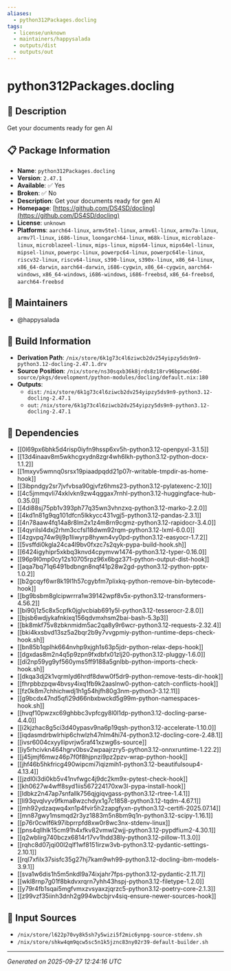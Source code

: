 ```yaml
---
aliases:
  - python312Packages.docling
tags:
  - license/unknown
  - maintainers/happysalada
  - outputs/dist
  - outputs/out
---
```


# python312Packages.docling

## 📝 Description

Get your documents ready for gen AI

## 📋 Package Information

- **Name**: `python312Packages.docling`
- **Version**: `2.47.1`
- **Available**: ✅ Yes
- **Broken**: ✅ No
- **Description**: Get your documents ready for gen AI
- **Homepage**: [https://github.com/DS4SD/docling](https://github.com/DS4SD/docling)
- **License**: `unknown`
- **Platforms**: `aarch64-linux`, `armv5tel-linux`, `armv6l-linux`, `armv7a-linux`, `armv7l-linux`, `i686-linux`, `loongarch64-linux`, `m68k-linux`, `microblaze-linux`, `microblazeel-linux`, `mips-linux`, `mips64-linux`, `mips64el-linux`, `mipsel-linux`, `powerpc-linux`, `powerpc64-linux`, `powerpc64le-linux`, `riscv32-linux`, `riscv64-linux`, `s390-linux`, `s390x-linux`, `x86_64-linux`, `x86_64-darwin`, `aarch64-darwin`, `i686-cygwin`, `x86_64-cygwin`, `aarch64-windows`, `x86_64-windows`, `i686-windows`, `i686-freebsd`, `x86_64-freebsd`, `aarch64-freebsd`
## 👥 Maintainers

- @happysalada


## 🔧 Build Information

- **Derivation Path**: `/nix/store/6k1g73c4l6ziwcb2dv254yipzy5ds9n9-python3.12-docling-2.47.1.drv`
- **Source Position**: `/nix/store/ns30sqxb36k8jrds8z18rv96bpnwc60d-source/pkgs/development/python-modules/docling/default.nix:180`
- **Outputs**:
  - `dist`:  `/nix/store/6k1g73c4l6ziwcb2dv254yipzy5ds9n9-python3.12-docling-2.47.1`
  - `out`:  `/nix/store/6k1g73c4l6ziwcb2dv254yipzy5ds9n9-python3.12-docling-2.47.1`

## 🔗 Dependencies

- [[0l69px6bhk5d4risp0iyfn9hssp6xv5h-python3.12-openpyxl-3.1.5]]
- [[13d4inaav8m5wkhcgxydn8zgr4wh6lkh-python3.12-python-docx-1.1.2]]
- [[1mxyv5wmnq0srsx19piaadpqdd21p07r-writable-tmpdir-as-home-hook]]
- [[3ibpndgy2sr7jvfvbsa90gjvfz6hms23-python3.12-pylatexenc-2.10]]
- [[4c5jmmqvli74xklvkn9zw4qggax7rnhl-python3.12-huggingface-hub-0.35.0]]
- [[4di88sj75pb1v393ph77q35wn3vhnzxq-python3.12-marko-2.2.0]]
- [[4kd1n81g9qg101dfcn5lkkycc431vgj5-python3.12-pandas-2.3.1]]
- [[4n78aaw4fq14a8r8lm2x1z4m8rn9cgmz-python3.12-rapidocr-3.4.0]]
- [[4qyrilsl4dxj2rhm3ccfsl18dwm92rqm-python3.12-lxml-6.0.0]]
- [[4zgvpq74w9ij9p1liwyrp8hywn4vy0pd-python3.12-easyocr-1.7.2]]
- [[5vsffdi0kgla24ca4l9bv0fxzc7s2qyk-pypa-build-hook.sh]]
- [[6424igyhipr5xkbq3knvd4cpymvw1474-python3.12-typer-0.16.0]]
- [[96p9l0mp0cy12s10705rpz96x6bgz371-python-output-dist-hook]]
- [[aqa7bq71q6491bdbngn8nqf41p28w2gd-python3.12-python-pptx-1.0.2]]
- [[b2gcqyf6wr8k19l1h57cgybfm7plixkq-python-remove-bin-bytecode-hook]]
- [[bg9bsbm8glcipwrrra1w39142wpf8v5x-python3.12-transformers-4.56.2]]
- [[bi90j1z5c8x5cpfk0jglvcbiab691y5l-python3.12-tesserocr-2.8.0]]
- [[bjsb6wdjykafnkixq156qdvmxhsm2bai-bash-5.3p3]]
- [[bk8mkf75v8zbknmidm5ac2qa8y9r6wcr-python3.12-requests-2.32.4]]
- [[bki4kxsbvd13sz5a2bqr2b9y7vvgpmiy-python-runtime-deps-check-hook.sh]]
- [[bn85b1qplhk664nvhp9xjgh1s63p5jdr-python-relax-deps-hook]]
- [[dgxdas8m2n4q5p9zpn9fxdbfx01zlj20-python3.12-pluggy-1.6.0]]
- [[di2np59yg9yf560yms5ff9188a5gnlbb-python-imports-check-hook.sh]]
- [[dkqa3dj2k1vqrmlyd6hrdf8dww0f5dr9-python-remove-tests-dir-hook]]
- [[fhrpbbzpqw4bvsy4ixq1fb9k2aaslnw0-python-catch-conflicts-hook]]
- [[fz0k8m7chhichwdj1h1g54hjfh80g3nm-python3-3.12.11]]
- [[g9bcdx47nd5qfi29d66nbxbwckd5g99m-python-namespaces-hook.sh]]
- [[hvqf10pwzxc69ghbbc3vpfcgy8l0l1dp-python3.12-docling-parse-4.4.0]]
- [[i2kjzhac8g5ci3d40ypasv9na6p19qsh-python3.12-accelerate-1.10.0]]
- [[iqdasmdrbwlrhip6chwlzh47nlm4hi74-python3.12-docling-core-2.48.1]]
- [[ivsr6004cxyyllipvrjw5raf41xzwg6s-source]]
- [[iy5rhcivkn464hgrv0bsv2wpaajrzry5-python3.12-onnxruntime-1.22.2]]
- [[j45jmjf6mwz46p7f0f8hjpnzi9pz2pzv-wrap-python-hook]]
- [[jhf46b5hkfricg490wipcmi7iqizmih1-python3.12-beautifulsoup4-4.13.4]]
- [[jzdl0i3di0kb5v41nvfwgc4j9dc2km9x-pytest-check-hook]]
- [[kh0627w4wff8syd1iis567224170xw3l-pypa-install-hook]]
- [[ldbkz2n47ap7snfallk756qjgiqvgass-python3.12-rtree-1.4.1]]
- [[li93qvqlvyv9fkma8wzchdyx1g7c1858-python3.12-tqdm-4.67.1]]
- [[mh92ydzaqwq4xn1p4fvir5h2zapgfyxn-python3.12-certifi-2025.07.14]]
- [[mn87gwy1msmqd2r3yz1883m5n8bm9q1n-python3.12-scipy-1.16.1]]
- [[p76r0cwlf6k97ibprrpfd8xw0r8wc3nx-stdenv-linux]]
- [[pns4qllhlk15cm91h4xfkv82vmwl2wjj-python3.12-pypdfium2-4.30.1]]
- [[q2wblirg740bczx6814r17vv1hdd38ly-python3.12-pillow-11.3.0]]
- [[rqhc8d07jqi00l2qlf1wf8151irzw3vb-python3.12-pydantic-settings-2.10.1]]
- [[rql7xfilx37sisfc35g27hj7kam9wh99-python3.12-docling-ibm-models-3.9.1]]
- [[sva1w6dis1h5m5nkdl9a74ixjahr7fps-python3.12-pydantic-2.11.7]]
- [[wkl8rnp7g01f8bkdvxrqrn7yhh43hspj-python3.12-filetype-1.2.0]]
- [[y79r4fb1sqai5mgfvmxzvsyaxzjqrzc5-python3.12-poetry-core-2.1.3]]
- [[z99vzf35iinh3dnh2g994wbcbjrv4siq-ensure-newer-sources-hook]]

## 📁 Input Sources

- `/nix/store/l622p70vy8k5sh7y5wizi5f2mic6ynpg-source-stdenv.sh`
- `/nix/store/shkw4qm9qcw5sc5n1k5jznc83ny02r39-default-builder.sh`

---
*Generated on 2025-09-27 12:24:16 UTC*
